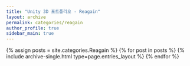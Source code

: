 ```yaml
---
title: "Unity 3D 포트폴리오 - Reagain"
layout: archive
permalink: categories/reagain
author_profile: true
sidebar_main: true
---
```



{% assign posts = site.categories.Reagain %}
{% for post in posts %} {% include archive-single.html type=page.entries_layout %} {% endfor %}